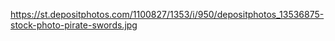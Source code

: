https://st.depositphotos.com/1100827/1353/i/950/depositphotos_13536875-stock-photo-pirate-swords.jpg
